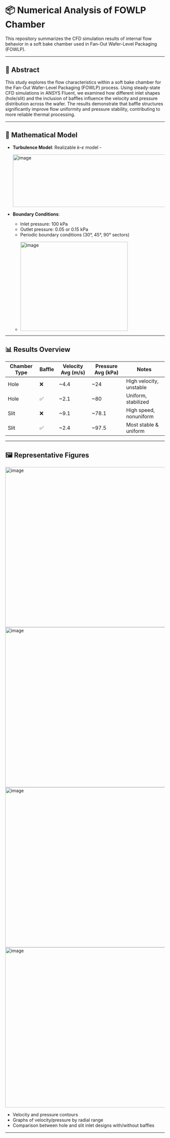 
# 📦 Numerical Analysis of FOWLP Chamber

This repository summarizes the CFD simulation results of internal flow behavior in a soft bake chamber used in Fan-Out Wafer-Level Packaging (FOWLP).

---

## 🔬 Abstract

This study explores the flow characteristics within a soft bake chamber for the Fan-Out Wafer-Level Packaging (FOWLP) process. Using steady-state CFD simulations in ANSYS Fluent, we examined how different inlet shapes (hole/slit) and the inclusion of baffles influence the velocity and pressure distribution across the wafer. The results demonstrate that baffle structures significantly improve flow uniformity and pressure stability, contributing to more reliable thermal processing.

---

## 📐 Mathematical Model

- **Turbulence Model**: Realizable *k–ε* model
-<p align="left"><img width="633" height="166" alt="image" src="https://github.com/user-attachments/assets/9d1e4a75-1fc1-45b3-9253-ed5f16536330" />

- **Boundary Conditions**:
  - Inlet pressure: 100 kPa
  - Outlet pressure: 0.05 or 0.15 kPa
  - Periodic boundary conditions (30°, 45°, 90° sectors)
  - <p align="left"><img width="339" height="282" alt="image" src="https://github.com/user-attachments/assets/b78886ba-3757-4de4-9835-498b0d66b361" />

---

## 📊 Results Overview

| Chamber Type | Baffle | Velocity Avg (m/s) | Pressure Avg (kPa) | Notes |
|--------------|--------|--------------------|---------------------|-------|
| Hole         | ❌     | ~4.4               | ~24                 | High velocity, unstable |
| Hole         | ✅     | ~2.1               | ~80                 | Uniform, stabilized |
| Slit         | ❌     | ~9.1               | ~78.1               | High speed, nonuniform |
| Slit         | ✅     | ~2.4               | ~97.5               | Most stable & uniform |

---

## 🖼️ Representative Figures

<p align="left">
  <img width="604" height="506" alt="image" src="https://github.com/user-attachments/assets/89500a91-83de-4ab3-a72e-067d7cbf63dd" />
  <img width="604" height="506" alt="image" src="https://github.com/user-attachments/assets/3cee4401-174d-43b8-aaa0-fc017c82f17a" />
  <img width="604" height="506" alt="image" src="https://github.com/user-attachments/assets/fca3b40b-6abd-4c67-b389-e31b66078602" />
  <img width="604" height="506" alt="image" src="https://github.com/user-attachments/assets/142be1f9-a73b-4cb9-9636-37b2c2db0b6b" />
</p>

- Velocity and pressure contours
- Graphs of velocity/pressure by radial range
- Comparison between hole and slit inlet designs with/without baffles

---
